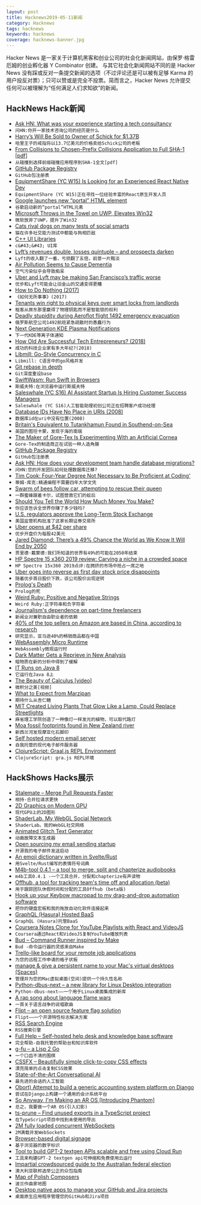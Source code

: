 ```yaml
---
layout: post
title: Hacknews2019-05-11新闻
category: Hacknews
tags: hacknews
keywords: hacknews
coverage: hacknews-banner.jpg
---
```


Hacker News 是一家关于计算机黑客和创业公司的社会化新闻网站，由保罗·格雷厄姆的创业孵化器 Y Combinator 创建。
与其它社会化新闻网站不同的是 Hacker News 没有踩或反对一条提交新闻的选项（不过评论还是可以被有足够 Karma 的用户投反对票）；只可以赞或是完全不投票。简而言之，Hacker News 允许提交任何可以被理解为“任何满足人们求知欲”的新闻。

## HackNews Hack新闻


- [Ask HN: What was your experience starting a tech consultancy](item?id=19876825)
- `问HN:你开一家技术咨询公司的经历是什么`
- [Harry’s Will Be Sold to Owner of Schick for $1.37B](https://www.nytimes.com/2019/05/09/business/dealbook/harrys-edgewell-acquisition.html)
- `哈里王子的戒指将以13.7亿美元的价格卖给Schick公司的老板`
- [From Collisions to Chosen-Prefix Collisions Application to Full SHA-1 [pdf]](https://eprint.iacr.org/2019/459.pdf)
- `从碰撞到选择前缀碰撞应用程序到SHA-1全文[pdf]`
- [GitHub Package Registry](https://github.com/features/package-registry)
- `GitHub包注册表`
- [EquipmentShare (YC W15) Is Looking for an Experienced React Native Dev](https://www.equipmentshare.com/careers/openings?gh_jid=1528655)
- `EquipmentShare (YC W15)正在寻找一位经验丰富的React原生开发人员`
- [Google launches new “portal” HTML element](https://www.zdnet.com/article/google-launches-portals-a-new-web-page-navigation-system-for-chrome/)
- `谷歌启动新的“portal”HTML元素`
- [Microsoft Throws in the Towel on UWP, Elevates Win32](https://www.extremetech.com/computing/291124-microsoft-throws-in-the-towel-on-uwp-elevates-win32)
- `微软放弃了UWP，提升了Win32`
- [Cats rival dogs on many tests of social smarts](https://www.sciencemag.org/news/2019/05/cats-rival-dogs-many-tests-social-smarts-anyone-brave-enough-study-them)
- `猫在许多社交能力测试中都能与狗相匹敌`
- [C&#43;&#43; UI Libraries](https://philippegroarke.com/posts/2018/c&#43;&#43;_ui_solutions/)
- `c&#43;&#43; UI库`
- [Lyft’s revenues double, losses quintuple – and prospects darken](https://www.economist.com/business/2019/05/11/lyfts-revenues-double-losses-quintuple-and-prospects-darken)
- `Lyft的收入翻了一番，亏损翻了五倍，前景一片黯淡`
- [Air Pollution Seems to Cause Dementia](https://www.wired.com/story/air-pollution-dementia/)
- `空气污染似乎会导致痴呆`
- [Uber and Lyft may be making San Francisco’s traffic worse](https://www.sciencemag.org/news/2019/05/uber-and-lyft-may-be-making-san-francisco-s-traffic-worse)
- `优步和Lyft可能会让旧金山的交通变得更糟`
- [How to Do Nothing (2017)](https://medium.com/@the_jennitaur/how-to-do-nothing-57e100f59bbb)
- `《如何无所事事》(2017)`
- [Tenants win right to physical keys over smart locks from landlords](https://www.cnet.com/news/tenants-win-rights-to-physical-keys-over-smart-locks-from-landlords/)
- `租客从房东那里赢得了物理钥匙而不是智能锁的权利`
- [Deadly stupidity during Aeroflot flight 1492 emergency evacuation](http://www.askthepilot.com/deadly-stupidity-in-moscow/)
- `俄罗斯航空公司1492航班紧急疏散时的愚蠢行为`
- [Next Generation KDE Plasma Notifications](https://blog.broulik.de/2019/05/next-generation-plasma-notifications/)
- `下一代KDE等离子体通知`
- [How Old Are Successful Tech Entrepreneurs? (2018)](https://insight.kellogg.northwestern.edu/article/younger-older-tech-entrepreneurs)
- `成功的科技企业家有多大年纪?(2018)`
- [Libmill: Go-Style Concurrency in C](http://libmill.org/index.html)
- `Libmill: C语言中的go风格并发`
- [Git rebase in depth](https://git-rebase.io)
- `Git深度重设base`
- [SwiftWasm: Run Swift in Browsers](https://swiftwasm.org/)
- `斯威夫特:在浏览器中运行斯威夫特`
- [Saleswhale (YC S16) AI Assistant Startup Is Hiring Customer Success Managers](https://jobs.lever.co/saleswhale/69990b10-18e1-4524-805d-be2631b819ec)
- `Saleswhale (YC S16)人工智能助理初创公司正在招聘客户成功经理`
- [Database IDs Have No Place in URIs (2008)](https://johntopley.com/2008/08/19/database-ids-have-no-place-in-uris/)
- `数据库id在uri中没有位置(2008)`
- [Britain&#39;s Equivalent to Tutankhamun Found in Southend-on-Sea](https://www.theguardian.com/uk-news/2019/may/09/britains-equivalent-to-tutankhamun-found-in-southend-on-sea)
- `英国的图坦卡蒙，发现于海的南端`
- [The Maker of Gore-Tex Is Experimenting With an Artificial Cornea](https://www.bloomberg.com/features/2019-gore-artificial-cornea/)
- `Gore-Tex的制造商正在试验一种人造角膜`
- [GitHub Package Registry](https://github.blog/2019-05-10-introducing-github-package-registry/)
- `GitHub包注册表`
- [Ask HN: How does your development team handle database migrations?](item?id=19880334)
- `问HN:您的开发团队如何处理数据库迁移?`
- [Tim Cook: Four-Year Degree Not Necessary to Be Proficient at Coding&#39;](https://www.macrumors.com/2019/05/10/apple-ceo-tim-cook-says-no-degree-needed-to-code/)
- `蒂姆·库克:精通编程不需要四年大学文凭`
- [Swarm of bees follow car, attempting to rescue their queen](https://www.telegraph.co.uk/news/2016/05/24/swarm-of-bees-follow-grandmothers-car-for-over-24-hours-attempti/)
- `一群蜜蜂跟着卡尔，试图营救它们的蚁后`
- [Should You Tell the World How Much Money You Make?](https://www.nytimes.com/2019/05/10/business/salary-transparency-ask-a-manager.html)
- `你应该告诉全世界你赚了多少钱吗?`
- [U.S. regulators approve the Long-Term Stock Exchange](https://www.reuters.com/article/us-usa-sec-siliconvalley/u-s-regulators-approve-new-silicon-valley-stock-exchange-idUSKCN1SG21K)
- `美国监管机构批准了这家长期证券交易所`
- [Uber opens at $42 per share](https://techcrunch.com/2019/05/10/uber-ipo-trading-debut/)
- `优步开盘价为每股42美元`
- [Jared Diamond: There’s a 49% Chance the World as We Know It Will End by 2050](http://nymag.com/intelligencer/2019/05/jared-diamond-on-his-new-book-upheaval.html)
- `贾里德·戴蒙德:我们所知道的世界有49%的可能在2050年结束`
- [HP Spectre 15 x360 2019 review: Carving a niche in a crowded space](https://arstechnica.com/?p=1474677)
- `HP Spectre 15x360 2019点评:在拥挤的市场中抢占一席之地`
- [Uber goes into reverse as first day stock price disappoints](https://www.theguardian.com/technology/2019/may/10/uber-goes-into-reverse-as-first-day-stock-price-disappoints)
- `随着优步首日股价下跌，该公司股价出现逆转`
- [Prolog&#39;s Death](https://synthese.wordpress.com/2010/08/21/prologs-death/)
- `Prolog的死`
- [Weird Ruby: Positive and Negative Strings](https://metaredux.com/posts/2019/05/10/weird-ruby-positive-and-negative-strings.html)
- `Weird Ruby:正字符串和负字符串`
- [Journalism&#39;s dependence on part-time freelancers](https://newrepublic.com/article/153744/gig-economy)
- `新闻业对兼职自由职业者的依赖`
- [40% of the top sellers on Amazon are based in China, according to research](https://www.marketplacepulse.com/articles/40-of-merchants-on-amazon-based-in-china)
- `研究显示，亚马逊40%的畅销商品都在中国`
- [WebAssembly Micro Runtime](https://github.com/intel/wasm-micro-runtime)
- `WebAssembly微观运行时`
- [Dark Matter Gets a Reprieve in New Analysis](http://nautil.us/blog/dark-matter-gets-a-reprieve-in-new-analysis)
- `暗物质在新的分析中得到了缓解`
- [IT Runs on Java 8](https://veekaybee.github.io/2019/05/10/java8/)
- `它运行在Java 8上`
- [The Beauty of Calculus [video]](https://frankeprogram.yale.edu/event/steven-strogatz-lecture-april-26-2019)
- `微积分之美[视频]`
- [What to Expect from Marzipan](https://blog.iconfactory.com/2019/05/what-to-expect-from-marzipan/)
- `期待什么从杏仁糖`
- [MIT Created Living Plants That Glow Like a Lamp, Could Replace Streetlights](https://www.physics-astronomy.org/2018/11/mit-just-created-living-plants-that.html)
- `麻省理工学院创造了一种像灯一样发光的植物，可以取代路灯`
- [Moa fossil footprints found in New Zealand river](https://www.stuff.co.nz/national/112561679/tractor-driver-finds-south-islands-first-moa-footprints-in-otago-river)
- `新西兰河发现摩亚化石脚印`
- [Self hosted modern email server](https://wildduck.email/)
- `自我托管的现代电子邮件服务器`
- [ClojureScript: Graal.js REPL Environment](https://clojurescript.org/news/2018-11-02-release#_graal_js_repl_environment)
- `ClojureScript: gra.js REPL环境`


## HackShows Hacks展示

- [ Stalemate – Merge Pull Requests Faster](https://stalemate.io/)
- `相持-合并拉请求更快`
- [ 2D Graphics on Modern GPU](https://raphlinus.github.io/rust/graphics/gpu/2019/05/08/modern-2d.html)
- `现代GPU上的2D图形`
- [ ShaderLab. My WebGL Social Network](https://shaderlab.mgz.me/)
- `ShaderLab。我的WebGL社交网络`
- [ Animated Glitch Text Generator](https://beautifuldingbats.com/zalgo-text-generator)
- `动画故障文本生成器`
- [ Open sourcing my email sending startup](https://news.ycombinator.com/item?id=19863594)
- `开源我的电子邮件发送启动`
- [ An emoji dictionary written in Svelte/Rust](https://emoji-dict.bryce.io/)
- `用Svelte/Rust编写的表情符号词典`
- [ M4b-tool 0.4.1 – a tool to merge, split and chapterize audiobooks](https://github.com/sandreas/m4b-tool)
- `m4b工具0.4.1 -一个工具合并，分裂和chapterize有声读物`
- [ Offhub, a tool for tracking team&#39;s time off and allocation (beta)](https://www.offhub.io)
- `用于跟踪团队休假时间和分配的工具Offhub (beta版)`
- [ Hook up your Keybow macropad to my drag-and-drop automation software](https://numpadsuperpowers.com/blog-posts/pimoroni-keybow-control-numpad-superpowers.html)
- `把你的键盘宏板和我的拖放自动化软件连接起来`
- [ GraphQL (Hasura) Hosted BaaS](https://demo.gqlengine.com)
- `GraphQL (Hasura)托管BaaS`
- [ Coursera Notes Clone for YouTube Playlists with React and VideoJS](https://react-coursebuilder.netlify.com)
- `Coursera通过React和VideoJS复制YouTube播放列表`
- [ Bud – Command Runner inspired by Make](https://github.com/dohsimpson/bud)
- `Bud -命令运行器的灵感来自Make`
- [ Trello-like board for your remote job applications](https://remotehub.io/remote-jobs-board)
- `为您的远程工作申请的格子状板`
- [ manage &amp; give a persistent name to your Mac&#39;s virtual desktops (Spaces)](https://currentkey.com/)
- `管理并为您的Mac虚拟桌面(空间)提供一个持久性名称`
- [ Python-dbus-next – a new library for Linux Desktop integration](https://github.com/acrisci/python-dbus-next)
- `Python-dbus-next——一个用于Linux桌面集成的新库`
- [ A rap song about language flame wars](https://news.ycombinator.com/item?id=19859544)
- `一首关于语言战争的说唱歌曲`
- [ Flipt – an open source feature flag solution](https://github.com/markphelps/flipt)
- `Flipt——一个开源特性标志解决方案`
- [ RSS Search Engine](https://search.feedi.me)
- `RSS搜索引擎`
- [ Full Help – Self-hosted help desk and knowledge base software](https://www.fullhelp.com/en?ref=hacker-news)
- `完全帮助-自我托管的帮助台和知识库软件`
- [ g-fu – a Lisp 2 Go](https://github.com/codr7/g-fu/tree/master/v1)
- `一个口齿不清的围棋`
- [ CSSFX – Beautifully simple click-to-copy CSS effects](https://cssfx.dev/)
- `漂亮简单的点击复制CSS效果`
- [ State-of-the-Art Conversational AI](https://convai.huggingface.co/)
- `最先进的会话的人工智能`
- [ Obort) Attempt to build a generic accounting system platform on Django](https://github.com/iogf/obort)
- `尝试在Django上构建一个通用的会计系统平台`
- [ So Anyway, I&#39;m Making an AR OS [Introducing Phantom]](https://www.youtube.com/watch?v=SRmVH2_rPpY)
- `总之，我要做一个AR OS(引入幻影)`
- [ ts-prune – Find unused exports in a TypeScript project](https://github.com/nadeesha/ts-prune)
- `在TypeScript项目中找到未使用的导出`
- [ 2M fully loaded concurrent WebSockets](https://oatpp.io/benchmark/websocket/2-million/)
- `2M满载并发WebSockets`
- [ Browser-based digital signage](https://snapsign.io/)
- `基于浏览器的数字标识`
- [ Tool to build GPT-2 textgen APIs scalable and free using Cloud Run](https://github.com/minimaxir/gpt-2-cloud-run)
- `工具来构建GPT-2 textgen api可伸缩和免费使用云运行`
- [ Impartial crowdsourced guide to the Australian federal election](https://gotform.net/)
- `澳大利亚联邦选举公正的众包指南`
- [ Map of Polish Composers](http://mapofcomposers.pl/en/)
- `波兰作曲家地图`
- [ Desktop native apps to manage your GitHub and Jira projects](https://anaxi.com)
- `桌面原生应用程序管理您的GitHub和Jira项目`


